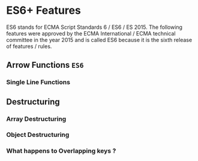 # ES6+ Features
ES6 stands for ECMA Script Standards 6 / ES6 / ES 2015. The following features were approved by the ECMA International / ECMA technical committee in the year 2015 and is called ES6 because it is the sixth release of features / rules.

## Arrow Functions `ES6`
### Single Line Functions


## Destructuring 
### Array Destructuring
### Object Destructuring
### What happens to Overlapping keys ?

